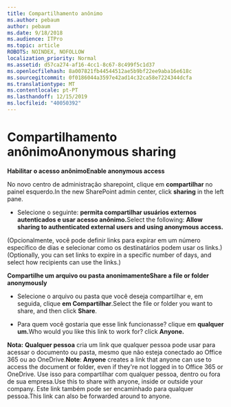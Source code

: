 ```yaml
---
title: Compartilhamento anônimo
ms.author: pebaum
author: pebaum
ms.date: 9/18/2018
ms.audience: ITPro
ms.topic: article
ROBOTS: NOINDEX, NOFOLLOW
localization_priority: Normal
ms.assetid: d57ca274-af16-4cc1-8c67-8c499f5c1d37
ms.openlocfilehash: 8a007821fb44544512ae5b9bf22ee9aba16e618c
ms.sourcegitcommit: 0f0186044a3597e42ad14c32ca58e7224344dcfa
ms.translationtype: MT
ms.contentlocale: pt-PT
ms.lasthandoff: 12/15/2019
ms.locfileid: "40050392"
---
```

# <a name="anonymous-sharing"></a><span data-ttu-id="2c15d-102">Compartilhamento anônimo</span><span class="sxs-lookup"><span data-stu-id="2c15d-102">Anonymous sharing</span></span>

 <span data-ttu-id="2c15d-103">**Habilitar o acesso anônimo**</span><span class="sxs-lookup"><span data-stu-id="2c15d-103">**Enable anonymous access**</span></span>
  
<span data-ttu-id="2c15d-104">No novo centro de administração sharepoint, clique em **compartilhar** no painel esquerdo.</span><span class="sxs-lookup"><span data-stu-id="2c15d-104">In the new SharePoint admin center, click **sharing** in the left pane.</span></span> 
  
- <span data-ttu-id="2c15d-105">Selecione o seguinte: **permita compartilhar usuários externos autenticados e usar acesso anônimo.**</span><span class="sxs-lookup"><span data-stu-id="2c15d-105">Select the following: **Allow sharing to authenticated external users and using anonymous access.**</span></span>
  
<span data-ttu-id="2c15d-106">(Opcionalmente, você pode definir links para expirar em um número específico de dias e selecionar como os destinatários podem usar os links.)</span><span class="sxs-lookup"><span data-stu-id="2c15d-106">(Optionally, you can set links to expire in a specific number of days, and select how recipients can use the links.)</span></span>
    
 <span data-ttu-id="2c15d-107">**Compartilhe um arquivo ou pasta anonimamente**</span><span class="sxs-lookup"><span data-stu-id="2c15d-107">**Share a file or folder anonymously**</span></span>
  
- <span data-ttu-id="2c15d-108">Selecione o arquivo ou pasta que você deseja compartilhar e, em seguida, clique **em Compartilhar**.</span><span class="sxs-lookup"><span data-stu-id="2c15d-108">Select the file or folder you want to share, and then click **Share**.</span></span> 
    
- <span data-ttu-id="2c15d-109">Para quem você gostaria que esse link funcionasse? clique em **qualquer um.**</span><span class="sxs-lookup"><span data-stu-id="2c15d-109">Who would you like this link to work for? click **Anyone.**</span></span>
  
 <span data-ttu-id="2c15d-110">**Nota:** **Qualquer pessoa** cria um link que qualquer pessoa pode usar para acessar o documento ou pasta, mesmo que não esteja conectado ao Office 365 ou ao OneDrive.</span><span class="sxs-lookup"><span data-stu-id="2c15d-110">**Note**: **Anyone** creates a link that anyone can use to access the document or folder, even if they're not logged in to Office 365 or OneDrive.</span></span> <span data-ttu-id="2c15d-111">Use isso para compartilhar com qualquer pessoa, dentro ou fora de sua empresa.</span><span class="sxs-lookup"><span data-stu-id="2c15d-111">Use this to share with anyone, inside or outside your company.</span></span> <span data-ttu-id="2c15d-112">Este link também pode ser encaminhado para qualquer pessoa.</span><span class="sxs-lookup"><span data-stu-id="2c15d-112">This link can also be forwarded around to anyone.</span></span> 
    

